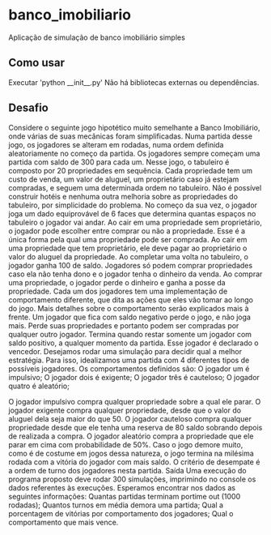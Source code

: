 # banco_imobiliario
Aplicação de simulação de banco imobiliário simples

## Como usar
Executar 'python \_\_init\_\_.py'
Não há bibliotecas externas ou dependências.

## Desafio
Considere o seguinte jogo hipotético muito semelhante a Banco Imobiliário, onde várias de suas mecânicas
foram simplificadas. Numa partida desse jogo, os jogadores se alteram em rodadas, numa ordem definida
aleatoriamente no começo da partida. Os jogadores sempre começam uma partida com saldo de 300 para
cada um.
Nesse jogo, o tabuleiro é composto por 20 propriedades em sequência. Cada propriedade tem um custo de
venda, um valor de aluguel, um proprietário caso já estejam compradas, e seguem uma determinada ordem no
tabuleiro. Não é possível construir hotéis e nenhuma outra melhoria sobre as propriedades do tabuleiro, por
simplicidade do problema.
No começo da sua vez, o jogador joga um dado equiprovável de 6 faces que determina quantas espaços no
tabuleiro o jogador vai andar.
Ao cair em uma propriedade sem proprietário, o jogador pode escolher entre comprar ou não a
propriedade. Esse é a única forma pela qual uma propriedade pode ser comprada.
Ao cair em uma propriedade que tem proprietário, ele deve pagar ao proprietário o valor do aluguel da
propriedade.
Ao completar uma volta no tabuleiro, o jogador ganha 100 de saldo.
Jogadores só podem comprar propriedades caso ela não tenha dono e o jogador tenha o dinheiro da venda.
Ao comprar uma propriedade, o jogador perde o dinheiro e ganha a posse da propriedade.
Cada um dos jogadores tem uma implementação de comportamento diferente, que dita as ações que eles
vão tomar ao longo do jogo. Mais detalhes sobre o comportamento serão explicados mais à frente.
Um jogador que fica com saldo negativo perde o jogo, e não joga mais. Perde suas propriedades e portanto
podem ser compradas por qualquer outro jogador.
Termina quando restar somente um jogador com saldo positivo, a qualquer momento da partida. Esse jogador
é declarado o vencedor.
Desejamos rodar uma simulação para decidir qual a melhor estratégia. Para isso, idealizamos uma partida
com 4 diferentes tipos de possíveis jogadores. Os comportamentos definidos são:
O jogador um é impulsivo;
O jogador dois é exigente;
O jogador três é cauteloso;
O jogador quatro é aleatório;

O jogador impulsivo compra qualquer propriedade sobre a qual ele parar.
O jogador exigente compra qualquer propriedade, desde que o valor do aluguel dela seja maior do que 50.
O jogador cauteloso compra qualquer propriedade desde que ele tenha uma reserva de 80 saldo sobrando
depois de realizada a compra.
O jogador aleatório compra a propriedade que ele parar em cima com probabilidade de 50%.
Caso o jogo demore muito, como é de costume em jogos dessa natureza, o jogo termina na milésima rodada
com a vitória do jogador com mais saldo. O critério de desempate é a ordem de turno dos jogadores nesta
partida.
Saída
Uma execução do programa proposto deve rodar 300 simulações, imprimindo no console os dados referentes
às execuções. Esperamos encontrar nos dados as seguintes informações:
Quantas partidas terminam portime out (1000 rodadas);
Quantos turnos em média demora uma partida;
Qual a porcentagem de vitórias por comportamento dos jogadores;
Qual o comportamento que mais vence.
